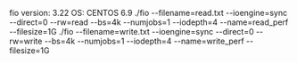 fio version: 3.22
OS: CENTOS 6.9
./fio --filename=read.txt --ioengine=sync --direct=0 --rw=read --bs=4k --numjobs=1 --iodepth=4 --name=read_perf  --filesize=1G
./fio --filename=write.txt --ioengine=sync --direct=0 --rw=write --bs=4k --numjobs=1 --iodepth=4 --name=write_perf  --filesize=1G

